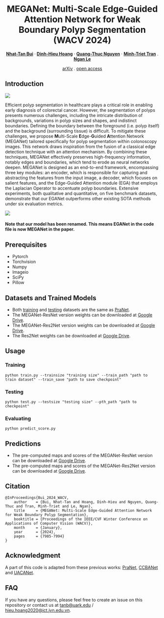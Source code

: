 <h1 align="center">MEGANet:  Multi-Scale Edge-Guided Attention Network for Weak Boundary Polyp Segmentation (WACV 2024) </h1>
<p align="center">
  <p align="center">
    <a href="https://tanbuinhat.github.io/"><strong>Nhat-Tan Bui</strong></a>
    ·
    <a href="https://dblp.org/pid/253/9950.html"><strong>Dinh-Hieu Hoang</strong></a>
    ·
    <a href="https://scholar.google.com/citations?hl=vi&user=vLJtIi4AAAAJ&view_op=list_works&sortby=pubdate"><strong>Quang-Thuc Nguyen</strong></a>
    ·
    <a href="https://www.fit.hcmus.edu.vn/~tmtriet/"><strong>Minh-Triet Tran</strong></a>
    .
    <a href="https://www.nganle.net/"><strong>Ngan Le</strong></a>
  </p>
  <p align="center">
    <a href="https://arxiv.org/abs/2309.03329">arXiv</a>
    .
    <a href="https://openaccess.thecvf.com/content/WACV2024/html/Bui_MEGANet_Multi-Scale_Edge-Guided_Attention_Network_for_Weak_Boundary_Polyp_Segmentation_WACV_2024_paper.html">open access</a>
  </p>
</p>

## Introduction
<image src="Images/architecture.png">
  
Efficient polyp segmentation in healthcare plays a critical role in enabling early diagnosis of colorectal cancer. However, the segmentation of polyps presents numerous challenges, 
including the intricate distribution of backgrounds, variations in polyp sizes and shapes, and indistinct boundaries. Defining the boundary between the foreground (i.e. polyp itself) and the background (surrounding tissue) is difficult. To mitigate these challenges, we propose **M**ulti-Scale **E**dge-**G**uided **A**ttention Network (MEGANet) tailored specifically for polyp segmentation within colonoscopy images. This network draws inspiration from the fusion of a classical edge detection technique with an attention mechanism. 
By combining these techniques, MEGANet effectively preserves high-frequency information, notably edges and boundaries, which tend to erode as neural networks deepen. MEGANet is designed as an end-to-end framework, encompassing three key modules: an encoder, which is responsible for capturing and abstracting the features from the input image, a decoder, which focuses on salient features, and the Edge-Guided Attention module (EGA) that employs the Laplacian Operator to accentuate polyp boundaries. 
Extensive experiments, both qualitative and quantitative, on five benchmark datasets, demonstrate that our EGANet outperforms other existing SOTA methods under six evaluation metrics.

<image src="Images/EGA.png">

#### Note that our model has been renamed. This means EGANet in the code file is now MEGANet in the paper.

## Prerequisites
<ul>
  <li>Pytorch</li>
  <li>Torchvision</li>
  <li>Numpy</li>
  <li>Imageio</li>
  <li>SciPy</li>
  <li>Pillow</li>
</ul>

## Datasets and Trained Models
<ul>
  <li>Both <a href="https://drive.google.com/file/d/1YiGHLw4iTvKdvbT6MgwO9zcCv8zJ_Bnb/view">training</a> and <a href="https://drive.google.com/file/d/1Y2z7FD5p5y31vkZwQQomXFRB0HutHyao/view">testing</a> datasets are the same as 
  <a href="https://github.com/DengPingFan/PraNet">PraNet</a>.</li>
  <li>The MEGANet-ResNet version weights can be downloaded at <a href="https://drive.google.com/file/d/1qYL16oPEDvDl0s1lwSwdkMdThZnNBltW/view?usp=drive_link">Google Drive</a>.</li>
  <li>The MEGANet-Res2Net version weights can be downloaded at <a href="https://drive.google.com/file/d/12tPJwRpaBIGqbijMQIc5Y35uO0fX3J0d/view?usp=drive_link">Google Drive</a>.</li>
  <li>The Res2Net weights can be downloaded at <a href="https://drive.google.com/file/d/1Y_jNFU7uAcosb63o1fOt2IsLCh_KcfyG/view?usp=drive_link">Google Drive</a>.</li>
</ul>

## Usage

### Training

```
python train.py --trainsize "training size" --train_path "path to train dataset" --train_save "path to save checkpoint"
```

### Testing

```
python test.py --testsize "testing size" --pth_path "path to checkpoint"
```

### Evaluating

```
python predict_score.py
```

## Predictions
<ul>
  <li>The pre-computed maps and scores of the MEGANet-ResNet version can be downloaded at <a href="https://drive.google.com/file/d/14ZSCxgy-iQXmLb_vE34e-fEHEzhCUZr1/view?usp=drive_link">Google Drive</a>.</li>
  <li>The pre-computed maps and scores of the MEGANet-Res2Net version can be downloaded at <a href="https://drive.google.com/file/d/1kW6ekfGYrEsylkoIx2F_uO6zoZuf-pWF/view?usp=drive_link">Google Drive</a>.</li>
</ul>

## Citation
```
@InProceedings{Bui_2024_WACV,
    author    = {Bui, Nhat-Tan and Hoang, Dinh-Hieu and Nguyen, Quang-Thuc and Tran, Minh-Triet and Le, Ngan},
    title     = {MEGANet: Multi-Scale Edge-Guided Attention Network for Weak Boundary Polyp Segmentation},
    booktitle = {Proceedings of the IEEE/CVF Winter Conference on Applications of Computer Vision (WACV)},
    month     = {January},
    year      = {2024},
    pages     = {7985-7994}
}
```

## Acknowledgment
A part of this code is adapted from these previous works: [PraNet](https://github.com/DengPingFan/PraNet), [CCBANet](https://github.com/ntcongvn/CCBANet) and [UACANet](https://github.com/plemeri/UACANet).

## FAQ
If you have any questions, please feel free to create an issue on this repository or contact us at <tanb@uark.edu> / <hieu.hoang2020@ict.jvn.edu.vn>.
